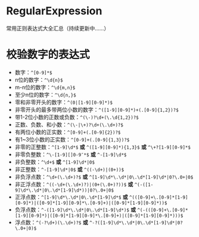 # RegularExpression
常用正则表达式大全汇总（持续更新中……）

校验数字的表达式
===============

* 数字：`^[0-9]*$`
* n位的数字：`^\d{n}$`
* m-n位的数字：`^\d{m,n}$`
* 至少n位的数字：`^\d{n,}$`
* 零和非零开头的数字：`^(0|[1-9][0-9]*)$`
* 非零开头的最多带两位小数的数字：`^([1-9][0-9]*)+(.[0-9]{1,2})?$`
* 带1-2位小数的正数或负数：`^(\-)?\d+(\.\d{1,2})?$`
* 正数、负数、和小数：`^(\-|\+)?\d+(\.\d+)?$`
* 有两位小数的正实数：`^[0-9]+(.[0-9]{2})?$`
* 有1~3位小数的正实数：`^[0-9]+(.[0-9]{1,3})?$`
* 非零的正整数：`^[1-9]\d*$` **或** `^([1-9][0-9]*){1,3}$` **或** `^\+?[1-9][0-9]*$`
* 非零负整数：`^\-[1-9][]0-9″*$` **或** `^-[1-9]\d*$`
* 非负整数：`^\d+$` **或** `^[1-9]\d*|0$`
* 非正整数：`^-[1-9]\d*|0$` **或** `^((-\d+)|(0+))$`
* 非负浮点数：`^\d+(\.\d+)?$` **或** `^[1-9]\d*\.\d*|0\.\d*[1-9]\d*|0?\.0+|0$`
* 非正浮点数：`^((-\d+(\.\d+)?)|(0+(\.0+)?))$` **或** `^(-([1-9]\d*\.\d*|0\.\d*[1-9]\d*))|0?\.0+|0$`
* 正浮点数：`^[1-9]\d*\.\d*|0\.\d*[1-9]\d*$` **或** `^(([0-9]+\.[0-9]*[1-9][0-9]*)|([0-9]*[1-9][0-9]*\.[0-9]+)|([0-9]*[1-9][0-9]*))$`
* 负浮点数：`^-([1-9]\d*\.\d*|0\.\d*[1-9]\d*)$` **或** `^(-(([0-9]+\.[0-9]*[1-9][0-9]*)|([0-9]*[1-9][0-9]*\.[0-9]+)|([0-9]*[1-9][0-9]*)))$`
* 浮点数：`^(-?\d+)(\.\d+)?$` **或** `^-?([1-9]\d*\.\d*|0\.\d*[1-9]\d*|0?\.0+|0)$`

